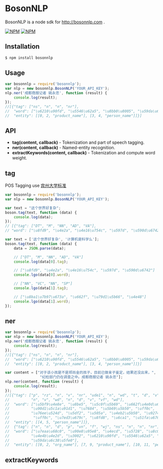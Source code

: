 BosonNLP
========

BosonNLP is a node sdk for http://bosonnlp.com .

[![NPM](https://nodei.co/npm/bosonnlp.png?stars&downloads)](https://nodei.co/npm/bosonnlp/) [![NPM](https://nodei.co/npm-dl/bosonnlp.png)](https://nodei.co/npm/bosonnlp/)

Installation
------------

```bash
$ npm install bosonnlp
```

Usage
-----

```javascript
var bosonnlp = require('bosonnlp');
var nlp = new bosonnlp.BosonNLP('YOUR_API_KEY');
nlp.ner('成都商报记者 姚永忠', function (result) {
	console.log(result);
});
//[{"tag": ["ns", "n", "n", "nr"], 
//  "word": ["\u6210\u90fd", "\u5546\u62a5", "\u8bb0\u8005", "\u59da\u6c38\u5fe0"], 
//  "entity": [[0, 2, "product_name"], [3, 4, "person_name"]]}]
```

API
---

* __tag(content, callback)__ - Tokenization and part of speech tagging.
* __ner(content, callback)__ - Named-entity recognition.
* __extractKeywords(content, callback)__ - Tokenization and compute word weight.

tag
---

POS Tagging use [宾州大学标准](http://www.cis.upenn.edu/~chinese/posguide.3rd.ch.pdf)

```javascript
var bosonnlp = require('bosonnlp');
var nlp = new bosonnlp.BosonNLP('YOUR_API_KEY');

var text = "这个世界好复杂";
boson.tag(text, function (data) {
	console.log(data);
});
// [{"tag": ["DT", "M", "NN", "AD", "VA"], 
// "word": ["\u8fd9", "\u4e2a", "\u4e16\u754c", "\u597d", "\u590d\u6742"]}]

var text = ['这个世界好复杂', '计算机是科学么'];
boson.tag(text, function (data) {
	data = JSON.parse(data); 

	// ["DT", "M", "NN", "AD", "VA"]
	console.log(data[0].tag); 

	// ["\u8fd9", "\u4e2a", "\u4e16\u754c", "\u597d", "\u590d\u6742"]
	console.lgo(data[0].word); 

	// ["NN", "VC", "NN", "SP"]
	console.lgo(data[1].tag); 

	// ["\u8ba1\u7b97\u673a", "\u662f", "\u79d1\u5b66", "\u4e48"]
	console.lgo(data[1].word); 
});
```

ner
---

```javascript
var bosonnlp = require('bosonnlp');
var nlp = new bosonnlp.BosonNLP('YOUR_API_KEY');
nlp.ner('成都商报记者 姚永忠', function (result) {
	console.log(result);
});
//[{"tag": ["ns", "n", "n", "nr"], 
//  "word": ["\u6210\u90fd", "\u5546\u62a5", "\u8bb0\u8005", "\u59da\u6c38\u5fe0"], 
//  "entity": [[0, 2, "product_name"], [3, 4, "person_name"]]}]

var content = ["对于该小孩是不是郑尚金的孩子，目前已做亲子鉴定，结果还没出来，",
                "纪检部门仍在调查之中。成都商报记者 姚永忠"];
nlp.ner(content, function (result) {
	console.log(result);
});
//[{"tag": ["p", "rz", "n", "v", "nr", "ude1", "n", "wd", "t", "d", "v", 
//			"n", "v", "wd", "n", "d", "v", "vf", "wd"],
//  "word": ["\u5bf9\u4e8e", "\u8be5", "\u5c0f\u5b69", "\u662f\u4e0d\u662f", 
//			"\u90d1\u5c1a\u91d1", "\u7684", "\u5b69\u5b50", "\uff0c", 
//			"\u76ee\u524d", "\u5df2", "\u505a", "\u4eb2\u5b50", "\u9274\u5b9a",
//			 "\uff0c", "\u7ed3\u679c", "\u8fd8", "\u6ca1", "\u51fa\u6765", "\uff0c"], 
//  "entity": [[4, 5, "person_name"]]},
//  {"tag": ["n", "n", "d", "p", "vn", "f", "wj", "ns", "n", "n", "nr"], 
//  "word": ["\u7eaa\u68c0", "\u90e8\u95e8", "\u4ecd", "\u5728", "\u8c03\u67e5", 
//			"\u4e4b\u4e2d", "\u3002", "\u6210\u90fd", "\u5546\u62a5", "\u8bb0\u8005", 
//			"\u59da\u6c38\u5fe0"], 
//  "entity": [[0, 2, "org_name"], [7, 9, "product_name"], [10, 11, "person_name"]]}]
```

extractKeywords
---------------

```javascript

```


